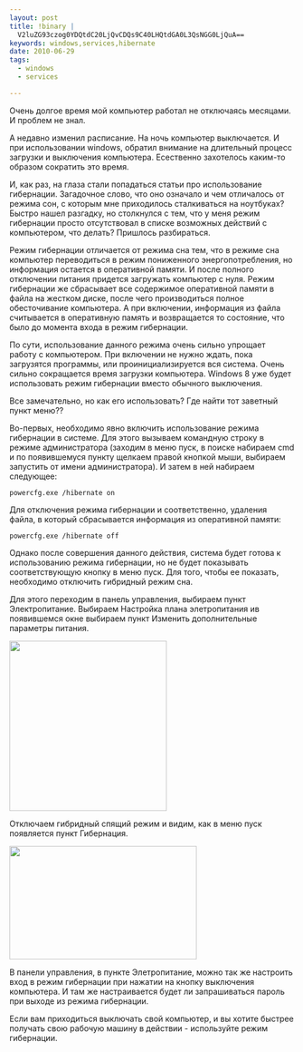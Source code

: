 ```yaml
--- 
layout: post
title: !binary |
  V2luZG93czog0YDQtdC20LjQvCDQs9C40LHQtdGA0L3QsNGG0LjQuA==
keywords: windows,services,hibernate
date: 2010-06-29
tags:
  - windows
  - services

---
```

Очень долгое время мой компьютер работал не отключаясь месяцами. И проблем не знал.

А недавно изменил расписание. На ночь компьютер выключается. И при использовании windows, обратил внимание на длительный процесс загрузки и выключения компьютера. Есественно захотелось каким-то образом сократить это время.

И, как раз, на глаза стали попадаться статьи про использование гибернации. Загадочное слово, что оно означало и чем отличалось от режима сон, с которым мне приходилось сталкиваться на ноутбуках? Быстро нашел разгадку, но столкнулся с тем, что у меня режим гибернации просто отсутствовал в списке возможных действий с компьютером, что делать? Пришлось разбираться.

Режим гибернации отличается от режима сна тем, что в режиме сна компьютер переводиться в режим пониженного энергопотребления, но информация остается в оперативной памяти. И после полного отключении питания придется загружать компьютер с нуля. Режим гибернации же сбрасывает все содержимое оперативной памяти в файла на жестком диске, после чего производиться полное обесточивание компьютера. А при включении, информация из файла считывается в оперативную память и возвращается то состояние, что было до момента входа в режим гибернации.

По сути, использование данного режима очень сильно упрощает работу с компьютером. При включении не нужно ждать, пока загрузятся программы, или проинициализируется вся система. Очень сильно сокращается время загрузки компьютера. Windows 8 уже будет использовать режим гибернации вместо обычного выключения.

Все замечательно, но как его использовать? Где найти тот заветный пункт меню??

Во-первых, необходимо явно включить использование режима гибернации в системе. Для этого вызываем командную строку в режиме администратора (заходим в меню пуск, в поиске набираем cmd и по появившемуся пункту щелкаем правой кнопкой мыши, выбираем запустить от имени администратора). И затем в ней набираем следующее:

    powercfg.exe /hibernate on

Для отключения режима гибернации и соответственно, удаления файла, в который сбрасывается информация из оперативной памяти:

    powercfg.exe /hibernate off

Однако после совершения данного действия, система будет готова к использованию режима гибернации, но не будет показывать соответствующую кнопку в меню пуск. Для того, чтобы ее показать, необходимо отключить гибридный режим сна.

Для этого переходим в панель управления, выбираем пункт Электропитание. Выбираем Настройка плана элетропитания ив появившемся окне выбираем пункт Изменить дополнительные параметры питания.

<a href="http://static.juev.ru/2010/06/pitanie.png"><img class="aligncenter size-medium wp-image-1090" title="pitanie" src="http://static.juev.ru/2010/06/pitanie-278x300.png" alt="" width="278" height="300" /></a>

Отключаем гибридный спящий режим и видим, как в меню пуск появляется пункт Гибернация.

<a href="http://static.juev.ru/2010/06/hiber.png"><img class="aligncenter size-full wp-image-1091" title="hiber" src="http://static.juev.ru/2010/06/hiber.png" alt="" width="331" height="200" /></a>

В панели управления, в пункте Элетропитание, можно так же настроить вход в режим гибернации при нажатии на кнопку выключения компьютера. И там же настраивается будет ли запрашиваться пароль при выходе из режима гибернации.

Если вам приходиться выключать свой компьютер, и вы хотите быстрее получать свою рабочую машину в действии - используйте режим гибернации.
